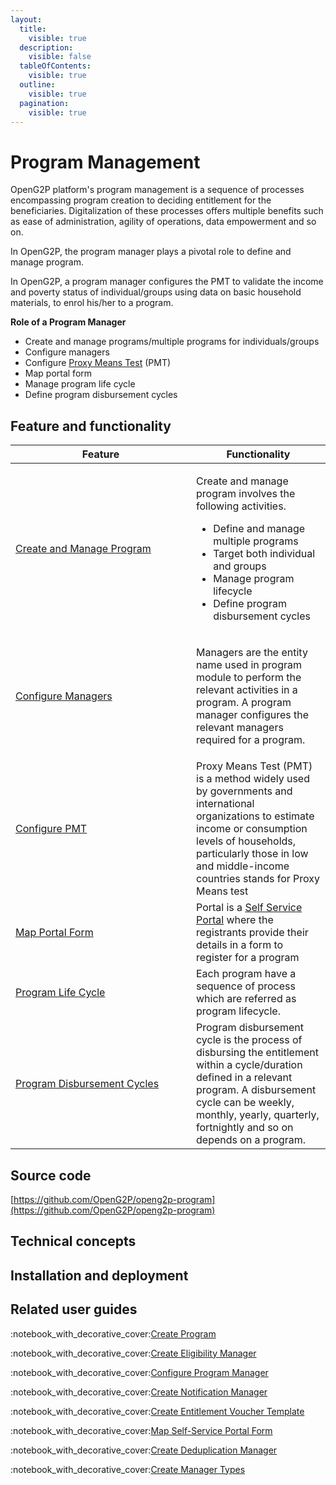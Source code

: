 ```yaml
---
layout:
  title:
    visible: true
  description:
    visible: false
  tableOfContents:
    visible: true
  outline:
    visible: true
  pagination:
    visible: true
---
```


# Program Management

OpenG2P platform's program management is a sequence of processes encompassing program creation to deciding entitlement for the beneficiaries. Digitalization of these processes offers multiple benefits such as ease of administration, agility of operations, data empowerment and so on.

In OpenG2P, the program manager plays a pivotal role to define and manage program.&#x20;

In OpenG2P, a program manager configures the PMT to validate the income and poverty status of individual/groups using data on basic household materials, to enrol his/her to a program.

**Role of a Program Manager**

* Create and manage programs/multiple programs for individuals/groups
* Configure managers
* Configure [Proxy Means Test](eligibility/proxy-means-test.md) (PMT)
* Map portal form
* Manage program life cycle
* Define program disbursement cycles

## Feature and functionality

<table><thead><tr><th width="273">Feature</th><th>Functionality</th></tr></thead><tbody><tr><td><a href="program-management/role-of-a-program-manager.md#create-and-manage-program">Create and Manage Program</a></td><td><p>Create and manage program involves the following activities.  </p><ul><li>Define and manage multiple programs</li><li>Target both individual and groups</li><li>Manage program lifecycle </li><li>Define program disbursement cycles</li></ul></td></tr><tr><td><a href="program-management/role-of-a-program-manager.md#configure-managers">Configure Managers</a></td><td><p></p><p>Managers are the entity name used in program module to perform the relevant activities in a program. A program manager configures the relevant managers required for a program.</p></td></tr><tr><td><a href="program-management/role-of-a-program-manager.md#configure-pmt">Configure PMT</a></td><td>Proxy Means Test (PMT) is a method widely used by governments and international organizations to estimate income or consumption levels of households, particularly those in low and middle-income countries stands for Proxy Means test</td></tr><tr><td><a href="program-management/role-of-a-program-manager.md#map-portal-form">Map Portal Form</a></td><td>Portal is a <a href="../functionality/self-service-portal/">Self Service Portal</a> where the registrants provide their details in a form to register for a program</td></tr><tr><td><a href="program-management/program-life-cycle.md">Program Life Cycle</a></td><td>Each program have a sequence of process which are referred as program lifecycle.</td></tr><tr><td><a href="program-disbursement-cycles.md">Program Disbursement Cycles</a></td><td>Program disbursement cycle is the process of disbursing the entitlement within a cycle/duration defined in a relevant program. A disbursement cycle can be weekly, monthly, yearly, quarterly, fortnightly and so on depends on a program.</td></tr></tbody></table>

## **Source code**

[https://github.com/OpenG2P/openg2p-program](https://github.com/OpenG2P/openg2p-program)

## **Technical concepts**



## Installation and deployment



## Related user guides

:notebook\_with\_decorative\_cover:[Create Program](program-management/user-guides/create-a-program.md)

:notebook\_with\_decorative\_cover:[Create Eligibility Manager](program-management/user-guides/create-eligibility-manager.md)

:notebook\_with\_decorative\_cover:[Configure Program Manager](program-management/user-guides/configure-program-manager-in-program.md)

:notebook\_with\_decorative\_cover:[Create Notification Manager](notifications/user-guides/configure-notification-manager.md)

:notebook\_with\_decorative\_cover:[Create Entitlement Voucher Template](../functionality/entitlement/user-guides/create-entitlement-voucher-template.md)

:notebook\_with\_decorative\_cover:[Map Self-Service Portal Form](../functionality/self-service-portal/user-guides/map-self-service-portal-form.md)

:notebook\_with\_decorative\_cover:[Create Deduplication Manager](program-management/user-guides/create-deduplication-manager.md)

:notebook\_with\_decorative\_cover:[Create Manager Types](program-management/user-guides/create-manager-type/)
